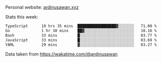 Personal website: [ardinusawan.xyz](https://ardinusawan.xyz)

Stats this week:
<!--START_SECTION:waka-->

```txt
TypeScript      10 hrs 35 mins  █████████████████▓░░░░░░░   71.00 %
Go              1 hr 30 mins    ██▓░░░░░░░░░░░░░░░░░░░░░░   10.16 %
Bash            33 mins         █░░░░░░░░░░░░░░░░░░░░░░░░   03.77 %
JavaScript      33 mins         █░░░░░░░░░░░░░░░░░░░░░░░░   03.69 %
YAML            29 mins         ▓░░░░░░░░░░░░░░░░░░░░░░░░   03.27 %
```

<!--END_SECTION:waka-->
Data taken from https://wakatime.com/@ardinusawan
